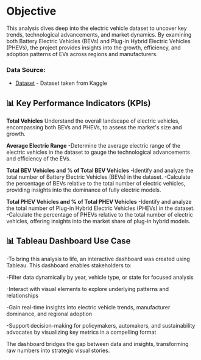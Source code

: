 # Objective
This analysis dives deep into the electric vehicle dataset to uncover key trends, technological advancements, and market dynamics. By examining both Battery Electric Vehicles (BEVs) and Plug-in Hybrid Electric Vehicles (PHEVs), the project provides insights into the growth, efficiency, and adoption patterns of EVs across regions and manufacturers.

### Data Source:
- [Dataset]([https://www.kaggle.com/datasets/utkarshx27/electric-vehicle-population-data]) - Dataset taken from Kaggle

## 📊 Key Performance Indicators (KPIs)

**Total Vehicles**
Understand the overall landscape of electric vehicles, encompassing both BEVs and PHEVs, to assess the market's size and growth.

**Average Electric Range**
-Determine the average electric range of the electric vehicles in the dataset to gauge the technological advancements and efficiency of the EVs.

**Total BEV Vehicles and % of Total BEV Vehicles**
-Identify and analyze the total number of Battery Electric Vehicles (BEVs) in the dataset.
-Calculate the percentage of BEVs relative to the total number of electric vehicles, providing insights into the dominance of fully electric models.

**Total PHEV Vehicles and % of Total PHEV Vehicles**
-Identify and analyze the total number of Plug-in Hybrid Electric Vehicles (PHEVs) in the dataset.
-Calculate the percentage of PHEVs relative to the total number of electric vehicles, offering insights into the market share of plug-in hybrid models.

## 📊 Tableau Dashboard Use Case

-To bring this analysis to life, an interactive dashboard was created using Tableau. This dashboard enables stakeholders to:

-Filter data dynamically by year, vehicle type, or state for focused analysis

-Interact with visual elements to explore underlying patterns and relationships

-Gain real-time insights into electric vehicle trends, manufacturer dominance, and regional adoption

-Support decision-making for policymakers, automakers, and sustainability advocates by visualizing key metrics in a compelling format

The dashboard bridges the gap between data and insights, transforming raw numbers into strategic visual stories.

